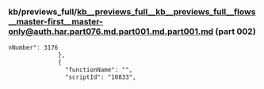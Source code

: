 ### kb/previews_full/kb__previews_full__kb__previews_full__flows__master-first__master-only@auth.har.part076.md.part001.md.part001.md (part 002)

```md
nNumber": 3176
              },
              {
                "functionName": "",
                "scriptId": "10833",
 
```

```
